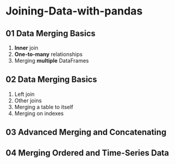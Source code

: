 # Joining-Data-with-pandas
## 01 Data Merging Basics
1. **Inner** join
2. **One-to-many** relationships
3. Merging **multiple** DataFrames
## 02 Data Merging Basics
1. Left join
2. Other joins
3. Merging a table to itself
4. Merging on indexes
## 03 Advanced Merging and Concatenating
## 04 Merging Ordered and Time-Series Data

